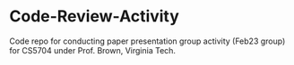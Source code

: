 # Code-Review-Activity

Code repo for conducting paper presentation group activity (Feb23 group) for CS5704 under Prof. Brown, Virginia Tech.
